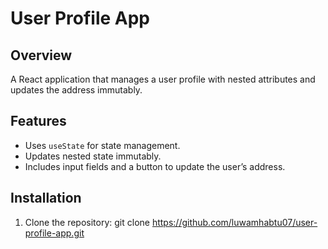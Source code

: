 # User Profile App

## Overview
A React application that manages a user profile with nested attributes and updates the address immutably.

## Features
- Uses `useState` for state management.
- Updates nested state immutably.
- Includes input fields and a button to update the user’s address.

## Installation
1. Clone the repository:
git clone https://github.com/luwamhabtu07/user-profile-app.git